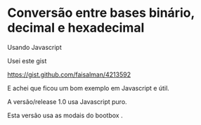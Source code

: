 # Conversão entre bases binário, decimal e hexadecimal

Usando Javascript

Usei este gist

https://gist.github.com/faisalman/4213592

E achei que ficou um bom exemplo em Javascript e útil.

A versão/release 1.0 usa Javascript puro.

Esta versão usa as modais do bootbox .

